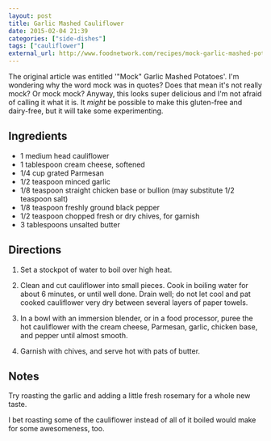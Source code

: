 ```yaml
---
layout: post
title: Garlic Mashed Cauliflower
date: 2015-02-04 21:39
categories: ["side-dishes"]
tags: ["cauliflower"]
external_url: http://www.foodnetwork.com/recipes/mock-garlic-mashed-potatoes-recipe.print.html
---
```


The original article was entitled '"Mock" Garlic Mashed Potatoes'. I'm wondering why the word mock was in quotes? Does that mean it's not really mock? Or mock mock? Anyway, this looks super delicious and I'm not afraid of calling it what it is. It *might* be possible to make this gluten-free and dairy-free, but it will take some experimenting.

## Ingredients

* 1 medium head cauliflower
* 1 tablespoon cream cheese, softened
* 1/4 cup grated Parmesan
* 1/2 teaspoon minced garlic
* 1/8 teaspoon straight chicken base or bullion (may substitute 1/2 teaspoon salt)
* 1/8 teaspoon freshly ground black pepper
* 1/2 teaspoon chopped fresh or dry chives, for garnish
* 3 tablespoons unsalted butter

## Directions

1. Set a stockpot of water to boil over high heat.

2. Clean and cut cauliflower into small pieces. Cook in boiling water for about 6 minutes, or until well done. Drain well; do not let cool and pat cooked cauliflower very dry between several layers of paper towels.

3. In a bowl with an immersion blender, or in a food processor, puree the hot cauliflower with the cream cheese, Parmesan, garlic, chicken base, and pepper until almost smooth.

4. Garnish with chives, and serve hot with pats of butter.

## Notes

Try roasting the garlic and adding a little fresh rosemary for a whole new taste.

I bet roasting some of the cauliflower instead of all of it boiled would make for some awesomeness, too.
